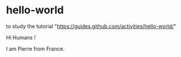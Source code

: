 # hello-world
to study the tutorial "https://guides.github.com/activities/hello-world/"

Hi Humans !

I am Pierre from France.

